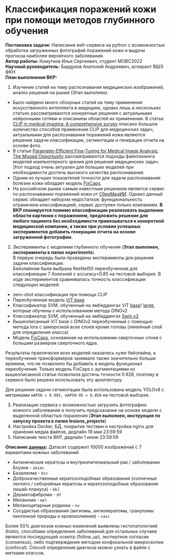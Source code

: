# Классификация поражений кожи при помощи методов глубинного обучения
**Постановка задачи:** Написание веб-сервиса на python с возможностью обработки загруженных
фотографий поражений кожи и выдачи прогноза наиболее вероятного заболевания.   
**Автор работы:** Комутков Илья Сергеевич, студент МОВС2022   
**Научный руководитель:** Бардуков Анатолий Андреевич, аспирант ВШЭ ФКН   
**План выполнения ВКР:**
1. Изучение статей на тему распознавания медицинских изображений, анализ решений на рынке (Этап выполнен).   
* Было найдено много обзорных статей на тему применения искусственного интеллекта в медицине, однако лишь в нескольких
статьях рассматриваются конкретные решения с актуальными нейронными сетями и описанием областей их применения. В статье 
[CLIP in medical imaging: A comprehensive survey](https://arxiv.org/pdf/2312.07353.pdf) описано большое количество способов
применения CLIP для медицинских задач, актуальными для распознавания поражений кожи являются решение задачи классификации,
сегментации и генерации отчета на основе фото.
* В статье [Parameter-Efficient Fine-Tuning for Medical Image Analysis: The Missed Opportunity](https://arxiv.org/pdf/2305.08252.pdf)
рассматриваются подходы файнтюнинга моделей компьютерного зрения для решения медицинских задач. Этот подход очень актуален
для больших моделей при необходимости достичь высокого качества распознавания.
* Одним из лучших показателей точности для задачи распознавания болезни кожи обладает модель [FixCaps](https://ieeexplore.ieee.org/stamp/stamp.jsp?arnumber=9791221).
* На российском рынке самым известным решением является сервис по распознаванию поражений кожи от 
[СберМедИИ](https://sbermed.ai/our-algorithms/skin). Однако данный сервис обладает набором недостатков: функциональность
ограничена классификацией, сервис доступен только компаниям. **В ВКР планируется помимо классификации реализовать выделение
области картинки с поражением, предложить решение для любого пациента без необходимости привязываться к конкретной
медицинской компании, а также при условии успешных экспериментов добавить генерацию отчета на основе загруженной 
фотографии.**
2. Эксперименты с моделями глубинного обучения (**Этап выполнен, эксперименты в папке experiments**).   
В первую очередь были проведены эксперименты для решения задачи классификации.   
Бейзлайном была выбрана ResNet50 переобученная для классификации 7 болезней с accuracy=0.85 
на тестовой выборке.
В ходе экспериментов сравнивалась точность классификации следующих моделей:
* zero-shot классификации при помощи CLIP 
* Переобученная модель [ViT base](https://huggingface.co/timm/vit_base_patch16_224.augreg2_in21k_ft_in1k)
* Классификатор SVM, обученный на эмбеддингах ViT [base](https://huggingface.co/timm/vit_base_patch14_dinov2.lvd142m)/
[large](https://huggingface.co/timm/vit_large_patch14_dinov2.lvd142m), которые обучены с использованием метода
DINOv2
* Классификатор SVM, обученный на эмбеддингах [Swin v2](https://huggingface.co/timm/swinv2_base_window8_256.ms_in1k)
* Вышеописанный ViT base с DINOv2 переобученный с помощью метода lora 
с заморозкой всех слоев кроме головы (линейный слой для определения класса)
* Модель [FixCaps](https://ieeexplore.ieee.org/stamp/stamp.jsp?arnumber=9791221), основанная на использовании сверточных слоев с большим размером сверточного ядра.

Результаты практически всех моделей оказались хуже бейзлайна, а переобучение трансформеров занимало также
значительно больше времени, что не позволило бы добавить в модель функционал переобучения. Только модель FixCaps
с аугментациями из вышеописанной статьи позволила достичь точности 0.928, поэтому в сервисе было решено использовать
эту архитектуру.

Для решения задачи сегментации была использована модель YOLOv8 с метриками `mAP50 = 0.993, mAP50-95 = 0.859` на тестовой выборке.

3. Реализация сервиса с возможностью загрузить фотографию кожного 
заболевания и получить предсказание на основе модели с выделенной областью поражения (**Этап выполнен, инструкция по запуску проекта в папке lesions_projects**)
4. Настройка Docker, БД, покрытие тестами и настройка nginx для хранения медиа файлов, дедлайн 19 мая 23:59:59
5. Написание текста ВКР, дедлайн 1 июня 23:59:59   

**Описание [данных](https://dataverse.harvard.edu/dataset.xhtml?persistentId=doi:10.7910/DVN/DBW86T):**
Датасет содержит 10000 изображений с 7 вариантами кожных заболеваний
* Актинические кератозы и внутриэпителиальный рак / заболевание Боуэна - ```akiec```
* Базалиома - ```bcc```
* Доброкачественные кератозоподобные образования (солнечные лентиго / себорейные кератозы и кератозоподобные образования лишай-плануса) - ```bkl```
* Дерматофиброма - ```df```
* Меланома - ```mel```
* Меланоцитарные родинки - ```nv```
* Сосудистые образования (ангиомы, ангиокератомы, грануломы пиогенной природы и кровоизлияния) - ```vasc```
 
Более 50% диагнозов кожных изменений выявлены гистопатологией (histo), способами определения заболеваний
для остальных случаев являются последующий осмотр (follow_up), экспертное согласие (consensus), 
либо подтверждение методом конфокальной микроскопии (confocal). Способ определения диагноза можно узнать
в файле с метками классов.   

